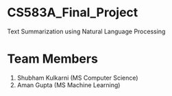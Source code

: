 # CS583A_Final_Project
Text Summarization using Natural Language Processing

# Team Members
1. Shubham Kulkarni (MS Computer Science)
2. Aman Gupta (MS Machine Learning)
